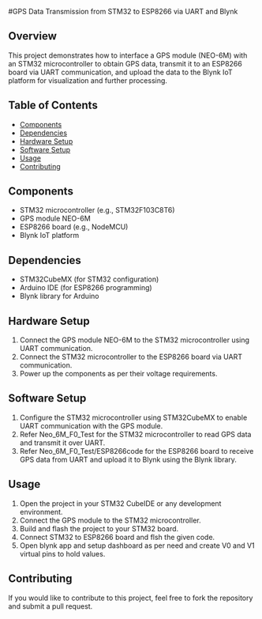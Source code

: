 #GPS Data Transmission from STM32 to ESP8266 via UART and Blynk

## Overview

This project demonstrates how to interface a GPS module (NEO-6M) with an STM32 microcontroller to obtain GPS data, transmit it to an ESP8266 board via UART communication, and upload the data to the Blynk IoT platform for visualization and further processing.

## Table of Contents

- [Components](#components)
- [Dependencies](#dependencies)
- [Hardware Setup](#hardwaresetup)
- [Software Setup](#softwaresetup)
- [Usage](#usage)
- [Contributing](#contributing)

## Components

- STM32 microcontroller (e.g., STM32F103C8T6)
- GPS module NEO-6M
- ESP8266 board (e.g., NodeMCU)
- Blynk IoT platform

## Dependencies

- STM32CubeMX (for STM32 configuration)
- Arduino IDE (for ESP8266 programming)
- Blynk library for Arduino

## Hardware Setup

1. Connect the GPS module NEO-6M to the STM32 microcontroller using UART communication.
2. Connect the STM32 microcontroller to the ESP8266 board via UART communication.
3. Power up the components as per their voltage requirements.

## Software Setup

1. Configure the STM32 microcontroller using STM32CubeMX to enable UART communication with the GPS module.
2. Refer Neo_6M_F0_Test for the STM32 microcontroller to read GPS data and transmit it over UART. 
3. Refer Neo_6M_F0_Test/ESP8266code for the ESP8266 board to receive GPS data from UART and upload it to Blynk using the Blynk library.

## Usage
1. Open the project in your STM32 CubeIDE or any development environment.
2. Connect the GPS module to the STM32 microcontroller.
3. Build and flash the project to your STM32 board.
4. Connect STM32 to ESP8266 board and flsh the given code.
5. Open blynk app and setup dashboard as per need and create V0 and V1 virtual pins to hold values.

## Contributing
If you would like to contribute to this project, feel free to fork the repository and submit a pull request.
